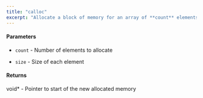 ```yaml
---
title: "calloc"
excerpt: "Allocate a block of memory for an array of **count** elements, each of them **size** bytes long, and initializes all bits with 0."
---
```

#### Parameters
* `count` - Number of elements to allocate 

* `size` - Size of each element 

#### Returns
void* - Pointer to start of the new allocated memory